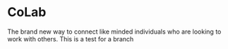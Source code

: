 # CoLab
The brand new way to connect like minded individuals who are looking to work with others.
This is a test for a branch